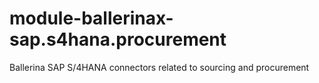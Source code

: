 # module-ballerinax-sap.s4hana.procurement
Ballerina SAP S/4HANA connectors related to sourcing and procurement

